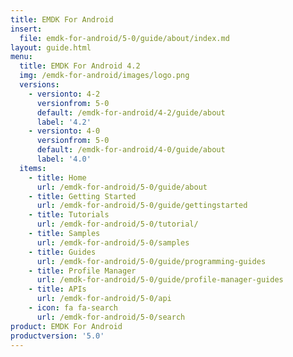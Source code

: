 ```yaml
---
title: EMDK For Android
insert:
  file: emdk-for-android/5-0/guide/about/index.md
layout: guide.html
menu:
  title: EMDK For Android 4.2
  img: /emdk-for-android/images/logo.png
  versions:
    - versionto: 4-2
      versionfrom: 5-0
      default: /emdk-for-android/4-2/guide/about
      label: '4.2'
    - versionto: 4-0
      versionfrom: 5-0
      default: /emdk-for-android/4-0/guide/about
      label: '4.0'
  items:
    - title: Home
      url: /emdk-for-android/5-0/guide/about
    - title: Getting Started
      url: /emdk-for-android/5-0/guide/gettingstarted
    - title: Tutorials
      url: /emdk-for-android/5-0/tutorial/
    - title: Samples
      url: /emdk-for-android/5-0/samples
    - title: Guides
      url: /emdk-for-android/5-0/guide/programming-guides
    - title: Profile Manager
      url: /emdk-for-android/5-0/guide/profile-manager-guides
    - title: APIs
      url: /emdk-for-android/5-0/api
    - icon: fa fa-search
      url: /emdk-for-android/5-0/search
product: EMDK For Android
productversion: '5.0'
---
```


















